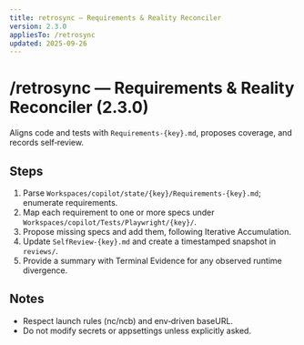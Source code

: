 ```yaml
---
title: retrosync — Requirements & Reality Reconciler
version: 2.3.0
appliesTo: /retrosync
updated: 2025-09-26
---
```


# /retrosync — Requirements & Reality Reconciler (2.3.0)

Aligns code and tests with `Requirements-{key}.md`, proposes coverage, and records self‑review.

## Steps
1. Parse `Workspaces/copilot/state/{key}/Requirements-{key}.md`; enumerate requirements.
2. Map each requirement to one or more specs under `Workspaces/copilot/Tests/Playwright/{key}/`.
3. Propose missing specs and add them, following Iterative Accumulation.
4. Update `SelfReview-{key}.md` and create a timestamped snapshot in `reviews/`.
5. Provide a summary with Terminal Evidence for any observed runtime divergence.

## Notes
- Respect launch rules (nc/ncb) and env‑driven baseURL.
- Do not modify secrets or appsettings unless explicitly asked.
